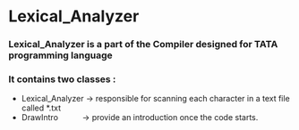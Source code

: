 # Lexical_Analyzer
### Lexical_Analyzer is a part of the Compiler designed for TATA programming language
### It contains two classes :
- Lexical_Analyzer -> responsible for scanning each character in a text file called *.txt
- DrawIntro &nbsp;&nbsp;&nbsp;&nbsp;&nbsp;&nbsp;&nbsp;&nbsp;&nbsp; -> provide an introduction once the code starts.
